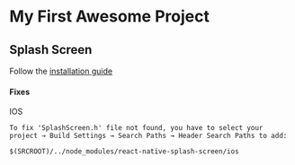 # My First Awesome Project

## Splash Screen

Follow the [installation guide](https://github.com/crazycodeboy/react-native-splash-screen)

#### Fixes

IOS

```
To fix 'SplashScreen.h' file not found, you have to select your project → Build Settings → Search Paths → Header Search Paths to add:

$(SRCROOT)/../node_modules/react-native-splash-screen/ios
```
